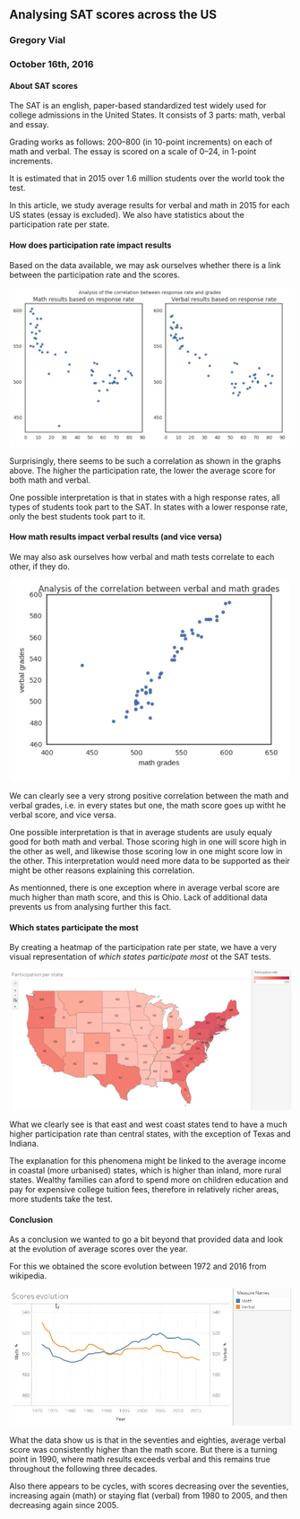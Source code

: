 
## Analysing SAT scores across the US
### Gregory Vial
### October 16th, 2016

#### About SAT scores
The SAT is an english, paper-based standardized test widely used for college admissions in the United States. It consists of 3 parts: math, verbal and essay.

Grading works as follows: 200–800 (in 10-point increments) on each of math and verbal.
The essay is scored on a scale of 0–24, in 1-point increments.

It is estimated that in 2015 over 1.6 million students over the world took the test.

In this article, we study average results for verbal and math in 2015 for each US states (essay is excluded). We also have statistics about the participation rate per state.

#### How does participation rate impact results

Based on the data available, we may ask ourselves whether there is a link between the participation rate and the scores.

<img src="../pics/MathVerbalVsPart.png" width="700">

Surprisingly, there seems to be such a correlation as shown in the graphs above. The higher the participation rate, the lower the average score for both math and verbal.

One possible interpretation is that in states with a high response rates, all types of students took part to the SAT. In states with a lower response rate, only the best students took part to it.

#### How math results impact verbal results (and vice versa)

We may also ask ourselves how verbal and math tests correlate to each other, if they do.

<img src="../pics/MathVerbal.png" width="500">


We can clearly see a very strong positive correlation between the math and verbal grades, i.e. in every states but one, the math score goes up witht he verbal score, and vice versa.

One possible interpretation is that in average students are usuly equaly good for both math and verbal. Those scoring high in one will score high in the other as well, and likewise those scoring low in one might score low in the other.
This interpretation would need more data to be supported as their might be other reasons explaining this correlation.

As mentionned, there is one exception where in average verbal score are much higher than math score, and this is Ohio. Lack of additional data prevents us from analysing further this fact.


#### Which states participate the most
By creating a heatmap of the participation rate per state, we have a very visual representation of _which states participate most_ ot the SAT tests.

![Participation](../pics/participation.png)

What we clearly see is that east and west coast states tend to have a much higher participation rate than central states, with the exception of Texas and Indiana.

The explanation for this phenomena might be linked to the average income in coastal (more urbanised) states, which is higher than inland, more rural states. Wealthy families can aford to spend more on children education and pay for expensive college tuition fees, therefore in relatively richer areas, more students take the test.

#### Conclusion

As a conclusion we wanted to go a bit beyond that provided data and look at the evolution of average scores over the year.

For this we obtained the score evolution between 1972 and 2016 from wikipedia.

![Evolution](../pics/evol.png)

What the data show us is that in the seventies and eighties, average verbal score was consistently higher than the math score.
But there is a turning point in 1990, where math results exceeds verbal and this remains true throughout the following three decades.

Also there appears to be cycles, with scores decreasing over the seventies, increasing again (math) or staying flat (verbal) from 1980 to 2005, and then decreasing again since 2005.



